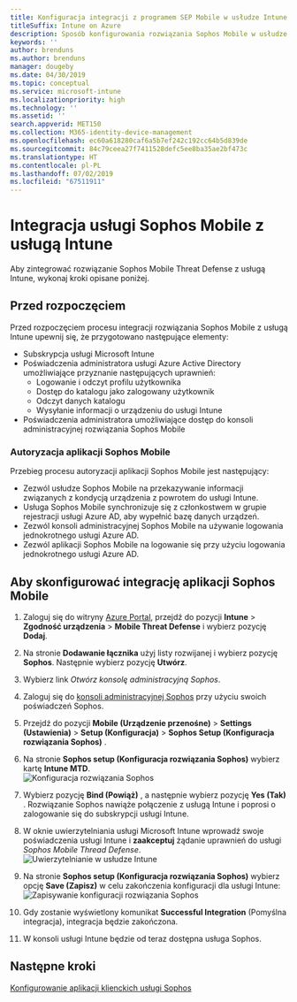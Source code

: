 ```yaml
---
title: Konfiguracja integracji z programem SEP Mobile w usłudze Intune
titleSuffix: Intune on Azure
description: Sposób konfigurowania rozwiązania Sophos Mobile w usłudze Microsoft Intune w celu kontrolowania dostępu urządzeń przenośnych do zasobów firmy.
keywords: ''
author: brenduns
ms.author: brenduns
manager: dougeby
ms.date: 04/30/2019
ms.topic: conceptual
ms.service: microsoft-intune
ms.localizationpriority: high
ms.technology: ''
ms.assetid: ''
search.appverid: MET150
ms.collection: M365-identity-device-management
ms.openlocfilehash: ec60a618280caf6a5b7ef242c192cc64b5d839de
ms.sourcegitcommit: 84c79ceea27f7411528defc5ee8ba35ae2bf473c
ms.translationtype: HT
ms.contentlocale: pl-PL
ms.lasthandoff: 07/02/2019
ms.locfileid: "67511911"
---
```

# <a name="integrate-sophos-mobile-with-intune"></a>Integracja usługi Sophos Mobile z usługą Intune  

Aby zintegrować rozwiązanie Sophos Mobile Threat Defense z usługą Intune, wykonaj kroki opisane poniżej.  

## <a name="before-you-begin"></a>Przed rozpoczęciem  

Przed rozpoczęciem procesu integracji rozwiązania Sophos Mobile z usługą Intune upewnij się, że przygotowano następujące elementy:  
- Subskrypcja usługi Microsoft Intune  
- Poświadczenia administratora usługi Azure Active Directory umożliwiające przyznanie następujących uprawnień:  
  - Logowanie i odczyt profilu użytkownika  
  - Dostęp do katalogu jako zalogowany użytkownik  
  - Odczyt danych katalogu  
  - Wysyłanie informacji o urządzeniu do usługi Intune  
- Poświadczenia administratora umożliwiające dostęp do konsoli administracyjnej rozwiązania Sophos Mobile  


### <a name="sophos-mobile-app-authorization"></a>Autoryzacja aplikacji Sophos Mobile  
  
Przebieg procesu autoryzacji aplikacji Sophos Mobile jest następujący:  
- Zezwól usłudze Sophos Mobile na przekazywanie informacji związanych z kondycją urządzenia z powrotem do usługi Intune.  
- Usługa Sophos Mobile synchronizuje się z członkostwem w grupie rejestracji usługi Azure AD, aby wypełnić bazę danych urządzeń.  
- Zezwól konsoli administracyjnej Sophos Mobile na używanie logowania jednokrotnego usługi Azure AD.  
- Zezwól aplikacji Sophos Mobile na logowanie się przy użyciu logowania jednokrotnego usługi Azure AD.  


## <a name="to-set-up-sophos-mobile-integration"></a>Aby skonfigurować integrację aplikacji Sophos Mobile  

1. Zaloguj się do witryny [Azure Portal]( https://portal.azure.com/), przejdź do pozycji **Intune** > **Zgodność urządzenia** > **Mobile Threat Defense** i wybierz pozycję **Dodaj**.  
2. Na stronie **Dodawanie łącznika** użyj listy rozwijanej i wybierz pozycję **Sophos**. Następnie wybierz pozycję **Utwórz**.  
3. Wybierz link *Otwórz konsolę administracyjną Sophos*.  
4. Zaloguj się do [konsoli administracyjnej Sophos](https://central.sophos.com/) przy użyciu swoich poświadczeń Sophos.  
5. Przejdź do pozycji **Mobile (Urządzenie przenośne)**  > **Settings (Ustawienia)**  > **Setup (Konfiguracja)**  > **Sophos Setup (Konfiguracja rozwiązania Sophos)** .  
6. Na stronie **Sophos setup (Konfiguracja rozwiązania Sophos)** wybierz kartę **Intune MTD**.  
   ![Konfiguracja rozwiązania Sophos](./media/sophos-mtd-connector-integration/sophos-setup.png) 
 
7. Wybierz pozycję **Bind (Powiąż)** , a następnie wybierz pozycję **Yes (Tak)** . Rozwiązanie Sophos nawiąże połączenie z usługą Intune i poprosi o zalogowanie się do subskrypcji usługi Intune. 
8. W oknie uwierzytelniania usługi Microsoft Intune wprowadź swoje poświadczenia usługi Intune i **zaakceptuj** żądanie uprawnień do usługi *Sophos Mobile Thread Defense*.  
   ![Uwierzytelnianie w usłudze Intune](./media/sophos-mtd-connector-integration/intune-authentication.png)

9. Na stronie **Sophos setup (Konfiguracja rozwiązania Sophos)** wybierz opcję **Save (Zapisz)** w celu zakończenia konfiguracji dla usługi Intune:  
   ![Zapisywanie konfiguracji rozwiązania Sophos](./media/sophos-mtd-connector-integration/save-sophos-configuration.png)  

1. Gdy zostanie wyświetlony komunikat **Successful Integration** (Pomyślna integracja), integracja będzie zakończona.  
1. W konsoli usługi Intune będzie od teraz dostępna usługa Sophos.  


## <a name="next-steps"></a>Następne kroki  
[Konfigurowanie aplikacji klienckich usługi Sophos](mtd-apps-ios-app-configuration-policy-add-assign.md)
